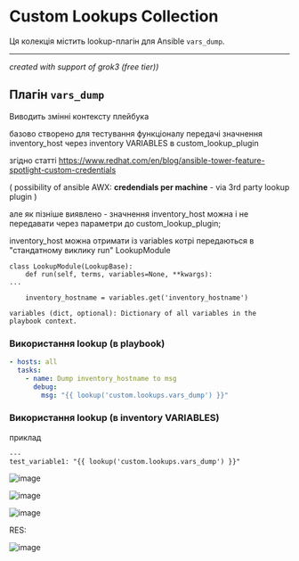 # Custom Lookups Collection

Ця колекція містить lookup-плагін для Ansible `vars_dump`.

---
_created with support of grok3 (free tier))_




## Плагін `vars_dump`

Виводить змінні контексту плейбука 


базово створено для тестування функціоналу передачі значнення inventory_host через inventory VARIABLES в custom_lookup_plugin 


згідно статті https://www.redhat.com/en/blog/ansible-tower-feature-spotlight-custom-credentials


( possibility of ansible AWX: **credendials per machine** - via 3rd party lookup plugin ) 

але як пізніше виявлено -  значнення inventory_host можна і не передавати через параметри до custom_lookup_plugin;

 inventory_host можна отримати із variables котрі передаються в "стандатному виклику run" LookupModule
```
class LookupModule(LookupBase):
    def run(self, terms, variables=None, **kwargs):
...

    inventory_hostname = variables.get('inventory_hostname')

```

`variables (dict, optional): Dictionary of all variables in the playbook context.`




### Використання lookup (в playbook)
```yaml
- hosts: all
  tasks:
    - name: Dump inventory_hostname to msg
      debug:
        msg: "{{ lookup('custom.lookups.vars_dump') }}"
```


### Використання lookup (в inventory VARIABLES)

приклад 

```
---
test_variable1: "{{ lookup('custom.lookups.vars_dump') }}"
```
![image](https://github.com/user-attachments/assets/489cf672-9520-4ac9-a60b-70121af10e75)

![image](https://github.com/user-attachments/assets/cac68dcf-51b1-4993-ac9d-89cc5e7b5bbf)

![image](https://github.com/user-attachments/assets/42c99c9c-f040-4947-9ce5-7bcb4c91f9eb)

RES:

![image](https://github.com/user-attachments/assets/94a7f5f1-a47f-4627-b376-7ca9110910f6)

